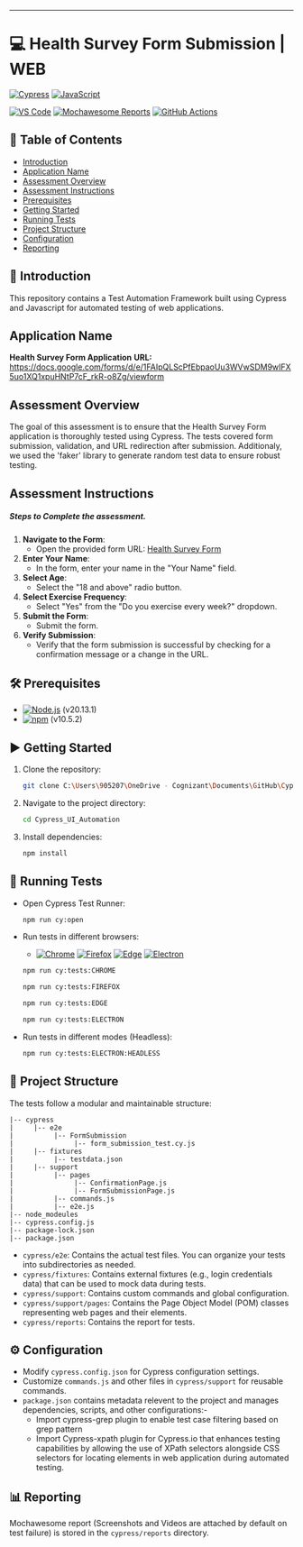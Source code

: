 ---
# 💻 Health Survey Form Submission | WEB 

[![Cypress](https://img.shields.io/badge/Cypress-17202C?style=for-the-badge&logo=cypress&logoColor=white)](https://www.cypress.io/) 
[![JavaScript](https://img.shields.io/badge/JavaScript-F7DF1E?style=for-the-badge&logo=javascript&logoColor=black)](https://js.org/index.html) 

[![VS Code](https://img.shields.io/badge/VS_Code-007ACC?style=for-the-badge&logo=visual-studio-code&logoColor=white)](https://code.visualstudio.com/)
[![Mochawesome Reports](https://img.shields.io/badge/Mochawesome%20Reports-<COLOR>?style=for-the-badge&logo=mochawesome&logoColor=white)](https://www.npmjs.com/package/cypress-mochawesome-reporter)
[![GitHub Actions](https://img.shields.io/badge/GitHub%20Actions-2088FF?style=for-the-badge&logo=github-actions&logoColor=white)](https://github.com/features/actions) 

## 📑 Table of Contents

- [Introduction](#introduction)
- [Application Name](#application-name)
- [Assessment Overview](#assessment-overview)
- [Assessment Instructions](#assessment-instruction)
- [Prerequisites](#prerequisites)
- [Getting Started](#getting-started)
- [Running Tests](#running-tests)
- [Project Structure](#project-structure)
- [Configuration](#configuration)
- [Reporting](#reporting)

## 📖 Introduction
This repository contains a Test Automation Framework built using Cypress and Javascript for automated testing of web applications.

## Application Name
  **Health Survey Form Application**
  **URL:** https://docs.google.com/forms/d/e/1FAIpQLScPfEbpaoUu3WVwSDM9wIFX5uo1XQ1xpuHNtP7cF_rkR-o8Zg/viewform
  
## Assessment Overview
The goal of this assessment is to ensure that the Health Survey Form application is thoroughly tested using Cypress. The tests covered form submission, validation, and URL redirection after submission. Additionaly, we used the 'faker' library to generate random test data to ensure robust testing.

## Assessment Instructions

##### Steps to Complete the assessment.
1. **Navigate to the Form**:
   - Open the provided form URL: [Health Survey Form](https://docs.google.com/forms/d/e/1FAIpQLScPfEbpaoUu3WVwSDM9wIFX5uo1XQ1xpuHNtP7cF_rkR-o8Zg/viewform)
2. **Enter Your Name**:
   - In the form, enter your name in the "Your Name" field.
3. **Select Age**:
   - Select the "18 and above" radio button.
4. **Select Exercise Frequency**:
   - Select "Yes" from the "Do you exercise every week?" dropdown.
5. **Submit the Form**:
   - Submit the form.
6. **Verify Submission**:
   - Verify that the form submission is successful by checking for a confirmation message or a change in the URL.

## 🛠️ Prerequisites

- [![Node.js](https://img.shields.io/badge/Node.js-43853D?style=for-the-badge&logo=node.js&logoColor=white)](https://nodejs.org/) (v20.13.1)
- [![npm](https://img.shields.io/badge/npm-CB3837?style=for-the-badge&logo=npm&logoColor=white)](https://www.npmjs.com/) (v10.5.2)

## ▶️ Getting Started

1. Clone the repository:
   ```bash
   git clone C:\Users\905207\OneDrive - Cognizant\Documents\GitHub\Cypress_UI_Automation.git
   ```
2. Navigate to the project directory:
   ```bash
   cd Cypress_UI_Automation
   ```
3. Install dependencies:
   ```bash
   npm install
   ```
## 🚀 Running Tests

- Open Cypress Test Runner:

  ```bash
  npm run cy:open
  ```
- Run tests in different browsers:

  - [![Chrome](https://img.shields.io/badge/Chrome-4285F4?style=for-the-badge&logo=google-chrome&logoColor=white)](https://www.google.com/chrome/)
[![Firefox](https://img.shields.io/badge/Firefox-FF7139?style=for-the-badge&logo=firefox&logoColor=white)](https://www.mozilla.org/firefox/)
[![Edge](https://img.shields.io/badge/Edge-0078D7?style=for-the-badge&logo=microsoft-edge&logoColor=white)](https://www.microsoft.com/edge/)
[![Electron](https://img.shields.io/badge/Electron-47848F?style=for-the-badge&logo=electron&logoColor=white)](https://www.electronjs.org/)
  ```bash
  npm run cy:tests:CHROME
  ```
  ```bash
  npm run cy:tests:FIREFOX
  ```
  ```bash
  npm run cy:tests:EDGE
  ```
  ```bash
  npm run cy:tests:ELECTRON
  ```

- Run tests in different modes (Headless):
  ```bash
  npm run cy:tests:ELECTRON:HEADLESS
  ```

## 📁 Project Structure

The tests follow a modular and maintainable structure:

```
|-- cypress
|     |-- e2e
|          |-- FormSubmission
|               |-- form_submission_test.cy.js
|     |-- fixtures
|          |-- testdata.json
|     |-- support
|          |-- pages
|               |-- ConfirmationPage.js
|               |-- FormSubmissionPage.js
|          |-- commands.js
|          |-- e2e.js
|-- node_modeules
|-- cypress.config.js
|-- package-lock.json
|-- package.json
```

- `cypress/e2e`: Contains the actual test files. You can organize your tests into subdirectories as needed. 
- `cypress/fixtures`: Contains external fixtures (e.g., login credentials data) that can be used to mock data during tests.
- `cypress/support`: Contains custom commands and global configuration.
- `cypress/support/pages`: Contains the Page Object Model (POM) classes representing web pages and their elements.
- `cypress/reports`: Contains the report for tests.

## ⚙️ Configuration

- Modify `cypress.config.json` for Cypress configuration settings.
- Customize `commands.js` and other files in `cypress/support` for reusable commands.
- `package.json` contains metadata relevent to the project and manages dependencies, scripts, and other configurations:-
    -  Import cypress-grep plugin to enable test case filtering based on grep    pattern
    -  Import Cypress-xpath plugin for Cypress.io that enhances testing  capabilities by allowing the use of XPath selectors alongside CSS selectors for locating elements in web application during automated testing.
       

## 📊 Reporting

Mochawesome report (Screenshots and Videos are attached by default on test failure) is stored in the `cypress/reports` directory.
